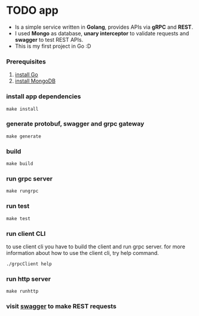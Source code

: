# TODO app

- Is a simple service written in **Golang**, provides APIs via **gRPC** and **REST**.
- I used **Mongo** as database, **unary interceptor** to validate requests and **swagger** to test REST APIs.
- This is my first project in Go :D

### Prerequisites
1. [install Go](https://golang.org/doc/install)
2. [install MongoDB](https://docs.mongodb.com/manual/installation/)

### install app dependencies
    make install

### generate protobuf, swagger and grpc gateway
    make generate

### build
    make build
    
### run grpc server 
    make rungrpc
   
### run test
    make test
        
### run client CLI
 to use client cli you have to build the client and run grpc server.
 for more information about how to use the client cli, try help command.

    ./grpcClient help
     
### run http server
    make runhttp

### visit [swagger](http://localhost:8080/swagger-ui) to make REST requests


    




